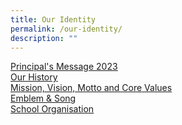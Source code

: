 ```yaml
---
title: Our Identity
permalink: /our-identity/
description: ""
---
```

<p><u><a href="/our-identity/principals-message-2023" target="">Principal's Message 2023</a><br /><a href="/our-identity/our-history" target="">Our History</a><br /><a href="/our-identity/mission-vision-motto-and-core-values" target="">Mission, Vision, Motto and Core Values</a><br /><a href="/our-identity/emblem-n-song" target="">Emblem &amp; Song</a><br /><a href="/our-identity/school-organisation" target="">School Organisation</a></u></p>
